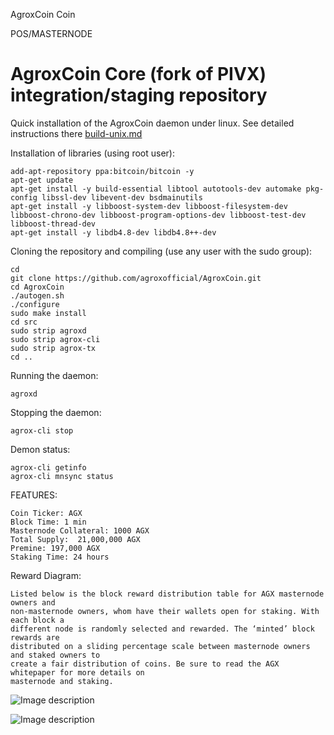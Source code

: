 AgroxCoin Coin
 
POS/MASTERNODE
 
 
 
 AgroxCoin Core (fork of PIVX) integration/staging repository
======================================

Quick installation of the AgroxCoin daemon under linux. See detailed instructions there [build-unix.md](build-unix.md)

Installation of libraries (using root user):

    add-apt-repository ppa:bitcoin/bitcoin -y
    apt-get update
    apt-get install -y build-essential libtool autotools-dev automake pkg-config libssl-dev libevent-dev bsdmainutils
    apt-get install -y libboost-system-dev libboost-filesystem-dev libboost-chrono-dev libboost-program-options-dev libboost-test-dev libboost-thread-dev
    apt-get install -y libdb4.8-dev libdb4.8++-dev

Cloning the repository and compiling (use any user with the sudo group):

    cd
    git clone https://github.com/agroxofficial/AgroxCoin.git
    cd AgroxCoin
    ./autogen.sh
    ./configure
    sudo make install
    cd src
    sudo strip agroxd
    sudo strip agrox-cli
    sudo strip agrox-tx
    cd ..

Running the daemon:

    agroxd 

Stopping the daemon:

    agrox-cli stop

Demon status:

    agrox-cli getinfo
    agrox-cli mnsync status
 
 


FEATURES:
 
	Coin Ticker: AGX
	Block Time: 1 min
	Masternode Collateral: 1000 AGX
	Total Supply:  21,000,000 AGX
	Premine: 197,000 AGX
	Staking Time: 24 hours
	
Reward Diagram:

	Listed below is the block reward distribution table for AGX masternode owners and
	non-masternode owners, whom have their wallets open for staking. With each block a
	different node is randomly selected and rewarded. The ‘minted’ block rewards are
	distributed on a sliding percentage scale between masternode owners and staked owners to
	create a fair distribution of coins. Be sure to read the AGX whitepaper for more details on
	masternode and staking.	
	
![Image description](http://66.42.42.97/img/1.png)

![Image description](http://66.42.42.97/img/2.png)

 
